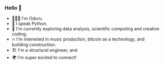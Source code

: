 ### Hello 👋
* 👨🏾‍💻 I'm Oduru.
* 🐍 I speak Python.
* 🔭 I'm currently exploring data analysis, scientific computing and creative coding.
* 🔥 I'm interested in music production, bitcoin as a technology, and building construction.
* 🏗️ I'm a structural engineer, and
* 🌍 I'm super excited to connect!
<!--
**odrru/odrru** is a ✨ _special_ ✨ repository because its `README.md` (this file) appears on your GitHub profile.

Here are some ideas to get you started:

- 🔭 I’m currently working on ...
- 🌱 I’m currently learning ...
- 👯 I’m looking to collaborate on ...
- 🤔 I’m looking for help with ...
- 💬 Ask me about ...
- 📫 How to reach me: ...
- 😄 Pronouns: ...
- ⚡ Fun fact: ...
-->
